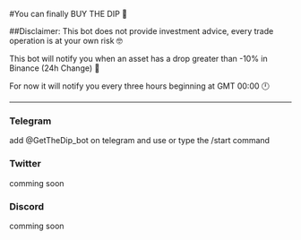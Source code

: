 #You can finally BUY THE DIP 🤑

##Disclaimer: This bot does not provide investment advice, every trade operation is at your own risk 🤓

This bot will notify you when an asset has a drop greater than -10% in Binance (24h Change) 🐻

For now it will notify you every three hours beginning at GMT 00:00 🕛

---

### Telegram
add @GetTheDip_bot on telegram and use or type the /start command

### Twitter
comming soon

### Discord
comming soon